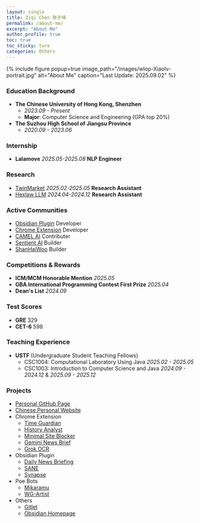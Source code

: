 ```yaml
---
layout: single
title: Ziqi Chen 陈子琦
permalink: /about-me/
excerpt: "About Me"
author_profile: true
toc: true
toc_sticky: ture
categories: Others
---
```

{% include figure popup=true image_path="/images/wlop-Xiaolv-portrait.jpg" alt="About Me" caption="Last Update: 2025.09.02" %}

### Education Background
- **The Chinese University of Hong Kong, Shenzhen**
    - *2023.09 - Present*
    - **Major**: Computer Science and Engineering (GPA top 20%)
- **The Suzhou High School of Jiangsu Province**
    - *2020.09 - 2023.06*

### Internship
- **Lalamove**  *2025.05-2025.08*  **NLP Engineer**

### Research
- [TwinMarket](https://arxiv.org/abs/2502.01506)  *2025.02-2025.05*  **Research Assistant**
- [Hexlaw LLM](https://hexlaw.hexai.tech)  *2024.04-2024.12*  **Research Assistant**

### Active Communities
- [Obsidian Plugin](https://github.com/obsidianmd/obsidian-releases) Developer
- [Chrome Extension](https://chromewebstore.google.com) Developer
- [CAMEL AI](https://www.camel-ai.org/) Contributer
- [Sentient AI](https://sentient.foundation/) Builder
- [ShanHaiWoo](https://www.shanhaiwoo.com/) Builder

### Competitions & Rewards
- **ICM/MCM Honorable Mention** *2025.05*
- **GBA International Programming Contest First Prize** *2025.04*
- **Dean's List** *2024.09*

### Test Scores
- **GRE** 329
- **CET-6** 598

### Teaching Experience
- **USTF** (Undergraduate Student Teaching Fellows) 
    - CSC1004: Computational Laboratory Using Java *2025.02 - 2025.05*
    - CSC1003: Introduction to Computer Science and Java *2024.09 - 2024.12* & *2025.09 - 2025.12*

### Projects
- [Personal GitHub Page](/)
- [Chinese Personal Website](https://www.adamchen.tech)
- Chrome Extension
    - [Time Guardian](https://chromewebstore.google.com/detail/time-guardian/nooddbcedmaojbhgebdcjdnkjbojjjeb)
    - [History Analyst](https://chromewebstore.google.com/detail/history-analyst/jajeniihjddcaaohplihdjjokefpgaof)
    - [Minimal Site Blocker](https://chromewebstore.google.com/detail/minimal-site-blocker/mfofjdhlkoelfhjlhahbbpplaodabadk)
    - [Gemini News Brief](https://chromewebstore.google.com/detail/gemini-news-brief/hficggpiebfkkdcodpknjdhhlinieddk)
    - [Grok OCR](https://chromewebstore.google.com/detail/grok-ocr/hcflmjbogncfihbaeppgophciaahgald)
- Obsidian Plugin
    - [Daily News Briefing](https://github.com/ChenziqiAdam/Daily-News-Briefing)
    - [SANE](https://github.com/ChenziqiAdam/SANE)
    - [Synapse](https://github.com/ChenziqiAdam/Synapse)
- Poe Bots
    - [Mikaramu](https://poe.com/Mikaramu)
    - [WG-Artist](https://poe.com/WG-Artist)
- Others
    - [Gitlet](https://github.com/ChenziqiAdam/cs61b-Gitlet)
    - [Obsidian Homepage](https://github.com/ChenziqiAdam/Obsidian-Homepage)